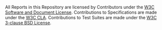 All Reports in this Repository are licensed by Contributors under the [W3C Software and Document License](http://www.w3.org/Consortium/Legal/2015/copyright-software-and-document).
Contributions to Specifications are made under the [W3C CLA](https://www.w3.org/community/about/agreements/cla/).
Contributions to Test Suites are made under the [W3C 3-clause BSD License](https://www.w3.org/Consortium/Legal/2008/03-bsd-license.html).
